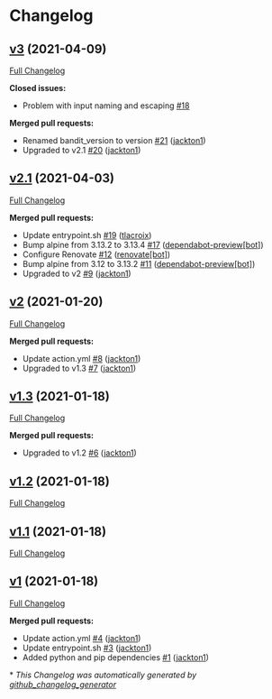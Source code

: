 # Changelog

## [v3](https://github.com/tj-actions/bandit/tree/v3) (2021-04-09)

[Full Changelog](https://github.com/tj-actions/bandit/compare/v2.1...v3)

**Closed issues:**

- Problem with input naming and escaping [\#18](https://github.com/tj-actions/bandit/issues/18)

**Merged pull requests:**

- Renamed bandit\_version to version [\#21](https://github.com/tj-actions/bandit/pull/21) ([jackton1](https://github.com/jackton1))
- Upgraded to v2.1 [\#20](https://github.com/tj-actions/bandit/pull/20) ([jackton1](https://github.com/jackton1))

## [v2.1](https://github.com/tj-actions/bandit/tree/v2.1) (2021-04-03)

[Full Changelog](https://github.com/tj-actions/bandit/compare/v2...v2.1)

**Merged pull requests:**

- Update entrypoint.sh [\#19](https://github.com/tj-actions/bandit/pull/19) ([tlacroix](https://github.com/tlacroix))
- Bump alpine from 3.13.2 to 3.13.4 [\#17](https://github.com/tj-actions/bandit/pull/17) ([dependabot-preview[bot]](https://github.com/apps/dependabot-preview))
- Configure Renovate [\#12](https://github.com/tj-actions/bandit/pull/12) ([renovate[bot]](https://github.com/apps/renovate))
- Bump alpine from 3.12 to 3.13.2 [\#11](https://github.com/tj-actions/bandit/pull/11) ([dependabot-preview[bot]](https://github.com/apps/dependabot-preview))
- Upgraded to v2 [\#9](https://github.com/tj-actions/bandit/pull/9) ([jackton1](https://github.com/jackton1))

## [v2](https://github.com/tj-actions/bandit/tree/v2) (2021-01-20)

[Full Changelog](https://github.com/tj-actions/bandit/compare/v1.3...v2)

**Merged pull requests:**

- Update action.yml [\#8](https://github.com/tj-actions/bandit/pull/8) ([jackton1](https://github.com/jackton1))
- Upgraded to v1.3 [\#7](https://github.com/tj-actions/bandit/pull/7) ([jackton1](https://github.com/jackton1))

## [v1.3](https://github.com/tj-actions/bandit/tree/v1.3) (2021-01-18)

[Full Changelog](https://github.com/tj-actions/bandit/compare/v1.2...v1.3)

**Merged pull requests:**

- Upgraded to v1.2 [\#6](https://github.com/tj-actions/bandit/pull/6) ([jackton1](https://github.com/jackton1))

## [v1.2](https://github.com/tj-actions/bandit/tree/v1.2) (2021-01-18)

[Full Changelog](https://github.com/tj-actions/bandit/compare/v1.1...v1.2)

## [v1.1](https://github.com/tj-actions/bandit/tree/v1.1) (2021-01-18)

[Full Changelog](https://github.com/tj-actions/bandit/compare/v1...v1.1)

## [v1](https://github.com/tj-actions/bandit/tree/v1) (2021-01-18)

[Full Changelog](https://github.com/tj-actions/bandit/compare/6f4a1e6d7fd27c9e9ef0a9e7fcf88adb95d65e3a...v1)

**Merged pull requests:**

- Update action.yml [\#4](https://github.com/tj-actions/bandit/pull/4) ([jackton1](https://github.com/jackton1))
- Update entrypoint.sh [\#3](https://github.com/tj-actions/bandit/pull/3) ([jackton1](https://github.com/jackton1))
- Added python and pip dependencies [\#1](https://github.com/tj-actions/bandit/pull/1) ([jackton1](https://github.com/jackton1))



\* *This Changelog was automatically generated by [github_changelog_generator](https://github.com/github-changelog-generator/github-changelog-generator)*
